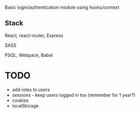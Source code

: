 Basic login/authentication module using hooks/context

## Stack
React, react-router, Express

SASS

PSQL, Webpack, Babel


# TODO
- add roles to users
- sessions - keep users logged in too (remember for 1 year?)
- cookies
- localStorage
